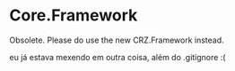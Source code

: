 # Core.Framework
Obsolete. Please do use the new CRZ.Framework instead.

eu já estava mexendo em outra coisa, além do .gitignore :(
